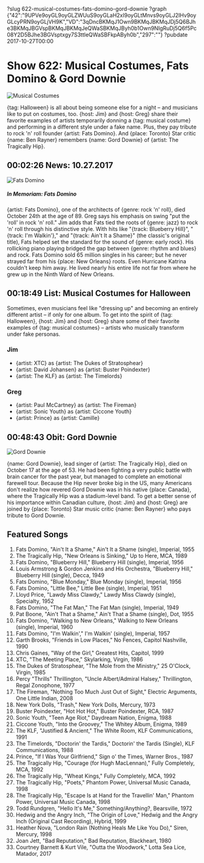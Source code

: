 ?slug 622-musical-costumes-fats-domino-gord-downie
?graph {"42":"9UPVe9oyGL9oyGLZWUuS9oyGLaH2xI9oyGLtMnvs9oyGLJ2IHv9oyGLcyPRN9oyGLjVH9K","VD":"3qDncBKMqJ1Own9BKMqJBKMqJDj5Q6BJhe3BKMqJBGVspBKMqJBKMqJeQWaSBKMqJByh0b1Own9NIgRuDj5Q6f5Pc08Y2D5BJhe3BGVsptxgy7S3ttleQWaSBFkpAByh0b","297":""}
?pubdate 2017-10-27T00:00
# Show 622: Musical Costumes, Fats Domino & Gord Downie
![Musical Costumes](//static.soundopinions.org/images/2017/musicalcostumes_web.jpg)

{tag: Halloween} is all about being someone else for a night – and musicians like to put on costumes, too. {host: Jim} and {host: Greg} share their favorite examples of artists temporarily donning a {tag: musical costume} and performing in a different style under a fake name. Plus, they pay tribute to rock 'n' roll founder {artist: Fats Domino}. And {place: Toronto} Star critic {name: Ben Rayner} remembers {name: Gord Downie} of {artist: The Tragically Hip}.


##  00:02:26 News: 10.27.2017
![Fats Domino](//static.soundopinions.org/assets/622/420.jpg)

##### In Memoriam: Fats Domino

{artist: Fats Domino}, one of the architects of {genre: rock 'n' roll}, died October 24th at the age of 89. Greg says his emphasis on swing "put the 'roll' in rock 'n' roll." Jim adds that Fats tied the roots of {genre: jazz} to rock 'n' roll through his distinctive style. With hits like "{track: Blueberry Hill}", "{track: I'm Walkin'}," and "{track: Ain't It a Shame}" (the classic's original title), Fats helped set the standard for the sound of {genre: early rock}. His rollicking piano playing bridged the gap between {genre: rhythm and blues} and rock. Fats Domino sold 65 million singles in his career; but he never strayed far from his {place: New Orleans} roots. Even Hurricane Katrina couldn't keep him away. He lived nearly his entire life not far from where he grew up in the Ninth Ward of New Orleans.

## 00:18:49 List: Musical Costumes for Halloween
Sometimes, even musicians feel like "dressing up" and becoming an entirely different artist – if only for one album. To get into the spirit of {tag: Halloween}, {host: Jim} and {host: Greg} share some of their favorite examples of {tag: musical costumes} – artists who musically transform under fake personas.

### Jim
- {artist: XTC} as {artist: The Dukes of Stratosphear}
- {artist: David Johansen} as {artist: Buster Poindexter}
- {artist: The KLF} as {artist: The Timelords}

### Greg
- {artist: Paul McCartney} as {artist: The Fireman}
- {artist: Sonic Youth} as {artist: Ciccone Youth}
- {artist: Prince} as {artist: Camille}


## 00:48:43 Obit: Gord Downie

![Gord Downie](//static.soundopinions.org/assets/622/2970.jpg)

{name: Gord Downie}, lead singer of {artist: The Tragically Hip}, died on October 17 at the age of 53. He had been fighting a very public battle with brain cancer for the past year, but managed to complete an emotional farewell tour. Because the Hip never broke big in the US, many Americans don't realize how revered Gord Downie was in his native {place: Canada}, where the Tragically Hip was a stadium-level band. To get a better sense of his importance within Canadian culture, {host: Jim} and {host: Greg} are joined by {place: Toronto} Star music critic {name: Ben Rayner} who pays tribute to Gord Downie.

## Featured Songs


1. Fats Domino, "Ain't It a Shame," Ain't It a Shame (single), Imperial, 1955
1. The Tragically Hip, "New Orleans is Sinking," Up to Here, MCA, 1989
1. Fats Domino, "Blueberry Hill," Blueberry Hill (single), Imperial, 1956
1. Louis Armstrong & Gordon Jenkins and His Orchestra, "Blueberry Hill," Blueberry Hill (single), Decca, 1949
1. Fats Domino, "Blue Monday," Blue Monday (single), Imperial, 1956
1. Fats Domino, "Little Bee," Little Bee (single), Imperial, 1951
1. Lloyd Price, "Lawdy Miss Clawdy," Lawdy Miss Clawdy (single), Specialty, 1952
1. Fats Domino, "The Fat Man," The Fat Man (single), Imperial, 1949
1. Pat Boone, "Ain't That a Shame," Ain't That a Shame (single), Dot, 1955
1. Fats Domino, "Walking to New Orleans," Walking to New Orleans (single), Imperial, 1960
1. Fats Domino, "I'm Walkin'," I'm Walkin' (single), Imperial, 1957
1. Garth Brooks, "Friends in Low Places," No Fences, Capitol Nashville, 1990
1. Chris Gaines, "Way of the Girl," Greatest Hits, Capitol, 1999
1. XTC, "The Meeting Place," Skylarking, Virgin, 1986
1. The Dukes of Stratosphear, "The Mole from the Ministry," 25 O'Clock, Virgin, 1985
1. Percy "Thrills" Thrillington, "Uncle Albert/Admiral Halsey," Thrillington, Regal Zonophone, 1977
1. The Fireman, "Nothing Too Much Just Out of Sight," Electric Arguments, One Little Indian, 2008
1. New York Dolls, "Trash," New York Dolls, Mercury, 1973
1. Buster Poindexter, "Hot Hot Hot," Buster Poindexter, RCA, 1987
1. Sonic Youth, "Teen Age Riot," Daydream Nation, Enigma, 1988
1. Ciccone Youth, "Into the Groovey," The Whitey Album, Enigma, 1989
1. The KLF, "Justified & Ancient," The White Room, KLF Communications, 1991
1. The Timelords, "Doctorin' the Tardis," Doctorin' the Tardis (Single), KLF Communications, 1988
1. Prince, "If I Was Your Girlfriend," Sign o' the Times, Warner Bros., 1987
1. The Tragically Hip, "Courage (for Hugh MacLennan)," Fully Completely, MCA, 1992
1. The Tragically Hip, "Wheat Kings," Fully Completely, MCA, 1992
1. The Tragically Hip, "Poets," Phantom Power, Universal Music Canada, 1998
1. The Tragically Hip, "Escape Is at Hand for the Travellin' Man," Phantom Power, Universal Music Canada, 1998
1. Todd Rundgren, "Hello It's Me," Something/Anything?, Bearsville, 1972
1. Hedwig and the Angry Inch, "The Origin of Love," Hedwig and the Angry Inch (Original Cast Recording), Hybrid, 1999
1. Heather Nova, "London Rain (Nothing Heals Me Like You Do)," Siren, Mercury, 1998
1. Joan Jett, "Bad Reputation," Bad Reputation, Blackheart, 1980
1. Courtney Barnett & Kurt Vile, "Outta the Woodwork," Lotta Sea Lice, Matador, 2017